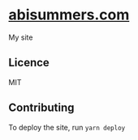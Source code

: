 # [abisummers.com](https://abisummers.com)

My site

## Licence

MIT

## Contributing

To deploy the site, run `yarn deploy`
